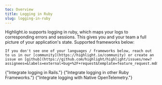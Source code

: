 ```yaml
---
toc: Overview
title: Logging in Ruby
slug: logging-in-ruby
---
```


Highlight.io supports logging in ruby, which maps your logs to corresponding errors and sessions. This gives you and your team a full picture of your application's state. Supported frameworks below:

```hint
If you don't see one of your languages / frameworks below, reach out to us in our [community](https://highlight.io/community) or create an issue on [github](https://github.com/highlight/highlight/issues/new?assignees=&labels=external+bug+%2F+request&template=feature_request.md&title=).
```

<DocsCardGroup>
    <DocsCard title="Rails" href="./rails.md">
        {"Integrate logging in Rails."}
    </DocsCard>
    <DocsCard title="Other Ruby Frameworks" href="./other.md">
        {"Integrate logging in other Ruby Frameworks."}
    </DocsCard>
    <DocsCard title="Ruby OpenTelemetry" href="../../7_native-opentelemetry/3_logging.md">
        {"Integrate logging with Native OpenTelemetry."}
    </DocsCard>
</DocsCardGroup>
